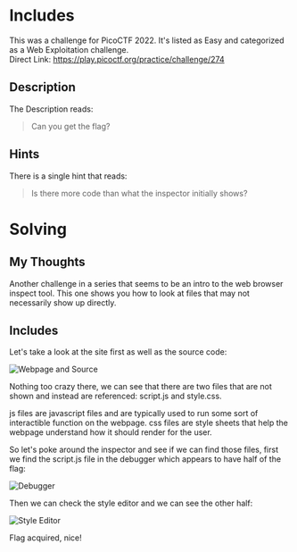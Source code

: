 # Includes
This was a challenge for PicoCTF 2022.  It's listed as Easy and categorized as a Web Exploitation challenge.  
Direct Link: https://play.picoctf.org/practice/challenge/274

## Description
The Description reads:
> Can you get the flag?

## Hints
There is a single hint that reads:
> Is there more code than what the inspector initially shows?

# Solving
## My Thoughts
Another challenge in a series that seems to be an intro to the web browser inspect tool.  This one shows you how to look at files that may not necessarily show up directly.

## Includes
Let's take a look at the site first as well as the source code:

![Webpage and Source](https://github.com/user-attachments/assets/e47f4018-7ba9-43bf-88e7-9fdfeb804b14)

Nothing too crazy there, we can see that there are two files that are not shown and instead are referenced:  script.js and style.css.

js files are javascript files and are typically used to run some sort of interactible function on the webpage.  css files are style sheets that help the webpage understand how it should render for the user.

So let's poke around the inspector and see if we can find those files, first we find the script.js file in the debugger which appears to have half of the flag:

![Debugger](https://github.com/user-attachments/assets/1a4cfc85-f75f-4cb8-9633-81a329401e79)

Then we can check the style editor and we can see the other half:

![Style Editor](https://github.com/user-attachments/assets/efaaf72d-b8a3-4e2a-9729-fd0ef805beaa)

Flag acquired, nice!


